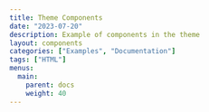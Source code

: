 ```yaml
---
title: Theme Components
date: "2023-07-20"
description: Example of components in the theme
layout: components
categories: ["Examples", "Documentation"]
tags: ["HTML"]
menus:
  main:
    parent: docs
    weight: 40
---
```

